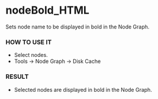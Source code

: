 # nodeBold_HTML

Sets node name to be displayed in bold in the Node Graph.

### HOW TO USE IT

* Select nodes.
* Tools -> Node Graph -> Disk Cache

### RESULT

* Selected nodes are displayed in bold in the Node Graph.